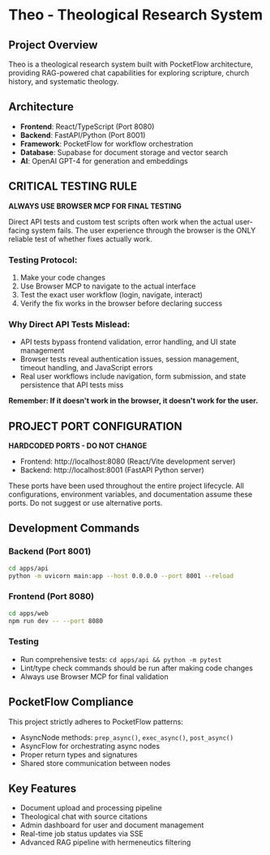 # Theo - Theological Research System

## Project Overview
Theo is a theological research system built with PocketFlow architecture, providing RAG-powered chat capabilities for exploring scripture, church history, and systematic theology.

## Architecture
- **Frontend**: React/TypeScript (Port 8080)
- **Backend**: FastAPI/Python (Port 8001)
- **Framework**: PocketFlow for workflow orchestration
- **Database**: Supabase for document storage and vector search
- **AI**: OpenAI GPT-4 for generation and embeddings

## CRITICAL TESTING RULE

**ALWAYS USE BROWSER MCP FOR FINAL TESTING**

Direct API tests and custom test scripts often work when the actual user-facing system fails. The user experience through the browser is the ONLY reliable test of whether fixes actually work.

### Testing Protocol:
1. Make your code changes
2. Use Browser MCP to navigate to the actual interface 
3. Test the exact user workflow (login, navigate, interact)
4. Verify the fix works in the browser before declaring success

### Why Direct API Tests Mislead:
- API tests bypass frontend validation, error handling, and UI state management
- Browser tests reveal authentication issues, session management, timeout handling, and JavaScript errors
- Real user workflows include navigation, form submission, and state persistence that API tests miss

**Remember: If it doesn't work in the browser, it doesn't work for the user.**

## PROJECT PORT CONFIGURATION

**HARDCODED PORTS - DO NOT CHANGE**

- Frontend: http://localhost:8080 (React/Vite development server)
- Backend: http://localhost:8001 (FastAPI Python server)

These ports have been used throughout the entire project lifecycle. All configurations, environment variables, and documentation assume these ports. Do not suggest or use alternative ports.

## Development Commands

### Backend (Port 8001)
```bash
cd apps/api
python -m uvicorn main:app --host 0.0.0.0 --port 8001 --reload
```

### Frontend (Port 8080)
```bash
cd apps/web
npm run dev -- --port 8080
```

### Testing
- Run comprehensive tests: `cd apps/api && python -m pytest`
- Lint/type check commands should be run after making code changes
- Always use Browser MCP for final validation

## PocketFlow Compliance
This project strictly adheres to PocketFlow patterns:
- AsyncNode methods: `prep_async()`, `exec_async()`, `post_async()`
- AsyncFlow for orchestrating async nodes
- Proper return types and signatures
- Shared store communication between nodes

## Key Features
- Document upload and processing pipeline
- Theological chat with source citations
- Admin dashboard for user and document management
- Real-time job status updates via SSE
- Advanced RAG pipeline with hermeneutics filtering